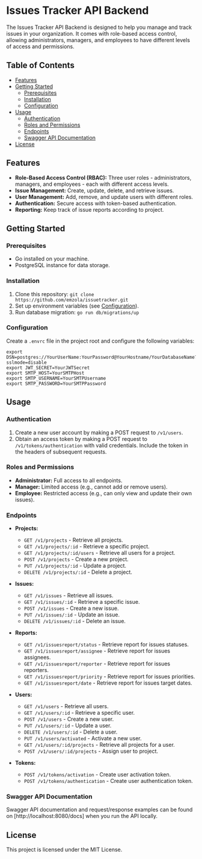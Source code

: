 # Issues Tracker API Backend

The Issues Tracker API Backend is designed to help you manage and track issues in your organization. It comes with role-based access control, allowing administrators, managers, and employees to have different levels of access and permissions.

## Table of Contents
- [Features](#features)
- [Getting Started](#getting-started)
  - [Prerequisites](#prerequisites)
  - [Installation](#installation)
  - [Configuration](#configuration)
- [Usage](#usage)
  - [Authentication](#authentication)
  - [Roles and Permissions](#roles-and-permissions)
  - [Endpoints](#endpoints)
  - [Swagger API Documentation](#swagger-doc)
- [License](#license)

## <a id="features"></a>Features
- **Role-Based Access Control (RBAC):** Three user roles - administrators, managers, and employees - each with different access levels.
- **Issue Management:** Create, update, delete, and retrieve issues.
- **User Management:** Add, remove, and update users with different roles.
- **Authentication:** Secure access with token-based authentication.
- **Reporting:** Keep track of issue reports according to project.

## <a id="getting-started"></a>Getting Started

### <a id="prerequisites"></a>Prerequisites
- Go installed on your machine.
- PostgreSQL instance for data storage.

### <a id="installation"></a>Installation
1. Clone this repository: `git clone https://github.com/emzola/issuetracker.git`
2. Set up environment variables (see [Configuration](#configuration)).
3. Run database migration: `go run db/migrations/up`

### <a id="configuration"></a>Configuration
Create a `.envrc` file in the project root and configure the following variables:
```.envrc
export DSN=postgres://YourUserName:YourPassword@YourHostname/YourDatabaseName?sslmode=disable
export JWT_SECRET=YourJWTSecret
export SMTP_HOST=YourSMTPHost
export SMTP_USERNAME=YourSMTPUsername
export SMTP_PASSWORD=YourSMTPPassword
```

## <a id="usage"></a>Usage

### <a id="authentication"></a>Authentication
1. Create a new user account by making a POST request to `/v1/users`.
2. Obtain an access token by making a POST request to `/v1/tokens/authentication` with valid credentials. Include the token in the headers of subsequent requests.

### <a id="roles-and-permissions"></a>Roles and Permissions
- **Administrator:** Full access to all endpoints.
- **Manager:** Limited access (e.g., cannot add or remove users).
- **Employee:** Restricted access (e.g., can only view and update their own issues).

### <a id="endpoints"></a>Endpoints
- **Projects:**
  - `GET /v1/projects` - Retrieve all projects.
  - `GET /v1/projects/:id` - Retrieve a specific project.
  - `GET /v1/projects/:id/users` - Retrieve all users for a project.
  - `POST /v1/projects` - Create a new project.
  - `PUT /v1/projects/:id` - Update a project.
  - `DELETE /v1/projects/:id` - Delete a project.

- **Issues:**
  - `GET /v1/issues` - Retrieve all issues.
  - `GET /v1/issues/:id` - Retrieve a specific issue.
  - `POST /v1/issues` - Create a new issue.
  - `PUT /v1/issues/:id` - Update an issue.
  - `DELETE /v1/issues/:id` - Delete an issue.

- **Reports:**
  - `GET /v1/issuesreport/status` - Retrieve report for issues statuses.
  - `GET /v1/issuesreport/assignee` - Retrieve report for issues assignees.
  - `GET /v1/issuesreport/reporter` - Retrieve report for issues reporters.
  - `GET /v1/issuesreport/priority` - Retrieve report for issues priorities.
  - `GET /v1/issuesreport/date` - Retrieve report for issues target dates.
  
- **Users:**
  - `GET /v1/users` - Retrieve all users.
  - `GET /v1/users/:id` - Retrieve a specific user.
  - `POST /v1/users` - Create a new user.
  - `PUT /v1/users/:id` - Update a user.
  - `DELETE /v1/users/:id` - Delete a user.
  - `PUT /v1/users/activated` - Activate a new user.
  - `GET /v1/users/:id/projects` - Retrieve all projects for a user.
  - `POST /v1/users/:id/projects` - Assign user to project.

- **Tokens:**
  - `POST /v1/tokens/activation` - Create user activation token.
  - `POST /v1/tokens/authentication` - Create user authentication token.

### <a id="swagger-doc"></a>Swagger API Documentation

Swagger API documentation and request/response examples can be found on [http://localhost:8080/docs] when you run the API locally.

## <a id="license"></a>License
This project is licensed under the MIT License.